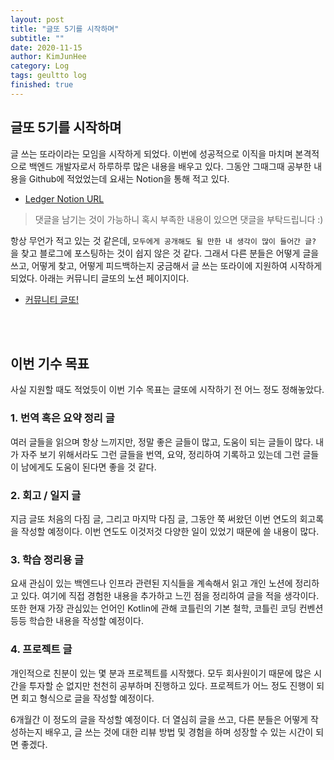 ```yaml
---
layout: post
title: "글또 5기를 시작하며"
subtitle: ""
date: 2020-11-15
author: KimJunHee
category: Log
tags: geultto log
finished: true
---
```



## 글또 5기를 시작하며

글 쓰는 또라이라는 모임을 시작하게 되었다. 이번에 성공적으로 이직을 마치며 본격적으로 백엔드 개발자로서 하루하루 많은 내용을 배우고 있다. 그동안 그때그때 공부한 내용을 Github에 적었었는데 요새는 Notion을 통해 적고 있다.

* [Ledger Notion URL](https://www.notion.so/wnsgml972/Daily-Log-In-Hyperconnect-4c2d65be6e56444fbbe14c31432f8a34)

> 댓글을 남기는 것이 가능하니 혹시 부족한 내용이 있으면 댓글을 부탁드립니다 :)

항상 무언가 적고 있는 것 같은데, `모두에게 공개해도 될 만한 내 생각이 많이 들어간 글?` 을 찾고 블로그에 포스팅하는 것이 쉽지 않은 것 같다. 그래서 다른 분들은 어떻게 글을 쓰고, 어떻게 찾고, 어떻게 피드백하는지 궁금해서 글 쓰는 또라이에 지원하여 시작하게 되었다. 아래는 커뮤니티 글또의 노션 페이지이다.

* [커뮤니티 글또!](https://www.notion.so/ac5b18a482fb4df497d4e8257ad4d516)





<br/><br/>

## 이번 기수 목표

사실 지원할 때도 적었듯이 이번 기수 목표는 글또에 시작하기 전 어느 정도 정해놓았다.

### 1. 번역 혹은 요약 정리 글

여러 글들을 읽으며 항상 느끼지만, 정말 좋은 글들이 많고, 도움이 되는 글들이 많다. 내가 자주 보기 위해서라도 그런 글들을 번역, 요약, 정리하여 기록하고 있는데 그런 글들이 남에게도 도움이 된다면 좋을 것 같다.


### 2. 회고 / 일지 글

지금 글또 처음의 다짐 글, 그리고 마지막 다짐 글, 그동안 쭉 써왔던 이번 연도의 회고록을 작성할 예정이다. 이번 연도도 이것저것 다양한 일이 있었기 때문에 쓸 내용이 많다.

### 3. 학습 정리용 글

요새 관심이 있는 백엔드나 인프라 관련된 지식들을 계속해서 읽고 개인 노션에 정리하고 있다. 여기에 직접 경험한 내용을 추가하고 느낀 점을 정리하여 글을 적을 생각이다. 또한 현재 가장 관심있는 언어인 Kotlin에 관해 코틀린의 기본 철학, 코틀린 코딩 컨벤션 등등 학습한 내용을 작성할 예정이다.

### 4. 프로젝트 글

개인적으로 친분이 있는 몇 분과 프로젝트를 시작했다. 모두 회사원이기 때문에 많은 시간을 투자할 순 없지만 천천히 공부하며 진행하고 있다. 프로젝트가 어느 정도 진행이 되면 회고 형식으로 글을 작성할 예정이다.

6개월간 이 정도의 글을 작성할 예정이다. 더 열심히 글을 쓰고, 다른 분들은 어떻게 작성하는지 배우고, 글 쓰는 것에 대한 리뷰 방법 및 경험을 하며 성장할 수 있는 시간이 되면 좋겠다.
